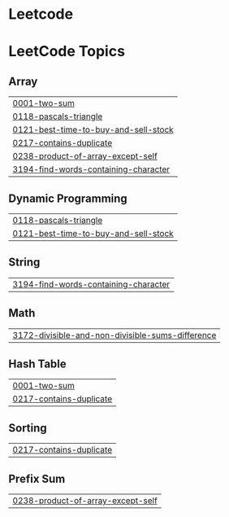 # Leetcode
<!---LeetCode Topics Start-->
# LeetCode Topics
## Array
|  |
| ------- |
| [0001-two-sum](https://github.com/kartik-18/Leetcode/tree/master/0001-two-sum) |
| [0118-pascals-triangle](https://github.com/kartik-18/Leetcode/tree/master/0118-pascals-triangle) |
| [0121-best-time-to-buy-and-sell-stock](https://github.com/kartik-18/Leetcode/tree/master/0121-best-time-to-buy-and-sell-stock) |
| [0217-contains-duplicate](https://github.com/kartik-18/Leetcode/tree/master/0217-contains-duplicate) |
| [0238-product-of-array-except-self](https://github.com/kartik-18/Leetcode/tree/master/0238-product-of-array-except-self) |
| [3194-find-words-containing-character](https://github.com/kartik-18/Leetcode/tree/master/3194-find-words-containing-character) |
## Dynamic Programming
|  |
| ------- |
| [0118-pascals-triangle](https://github.com/kartik-18/Leetcode/tree/master/0118-pascals-triangle) |
| [0121-best-time-to-buy-and-sell-stock](https://github.com/kartik-18/Leetcode/tree/master/0121-best-time-to-buy-and-sell-stock) |
## String
|  |
| ------- |
| [3194-find-words-containing-character](https://github.com/kartik-18/Leetcode/tree/master/3194-find-words-containing-character) |
## Math
|  |
| ------- |
| [3172-divisible-and-non-divisible-sums-difference](https://github.com/kartik-18/Leetcode/tree/master/3172-divisible-and-non-divisible-sums-difference) |
## Hash Table
|  |
| ------- |
| [0001-two-sum](https://github.com/kartik-18/Leetcode/tree/master/0001-two-sum) |
| [0217-contains-duplicate](https://github.com/kartik-18/Leetcode/tree/master/0217-contains-duplicate) |
## Sorting
|  |
| ------- |
| [0217-contains-duplicate](https://github.com/kartik-18/Leetcode/tree/master/0217-contains-duplicate) |
## Prefix Sum
|  |
| ------- |
| [0238-product-of-array-except-self](https://github.com/kartik-18/Leetcode/tree/master/0238-product-of-array-except-self) |
<!---LeetCode Topics End-->
